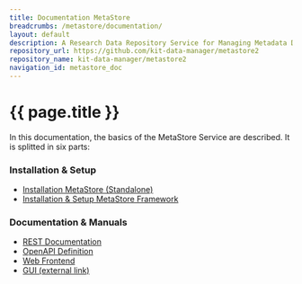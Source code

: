 ```yaml
---
title: Documentation MetaStore
breadcrumbs: /metastore/documentation/
layout: default
description: A Research Data Repository Service for Managing Metadata Documents based on JSON or XML.
repository_url: https://github.com/kit-data-manager/metastore2
repository_name: kit-data-manager/metastore2
navigation_id: metastore_doc
---
```


# {{ page.title }} 

In this documentation, the basics of the MetaStore Service are described. 
It is splitted in six parts:
### Installation & Setup
- [Installation MetaStore (Standalone)](installation/index.html)
- [Installation & Setup MetaStore Framework](installation/framework/setup-server.html)

### Documentation & Manuals
- [REST Documentation](REST/index.html)
- [OpenAPI Definition](api-docs.html)
- [Web Frontend](frontend/index.html)
- [GUI (external link)](https://kit-data-manager.github.io/metastore2)

